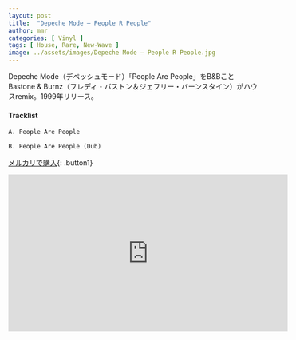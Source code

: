 ```yaml
---
layout: post
title:  "Depeche Mode – People R People"
author: mmr
categories: [ Vinyl ]
tags: [ House, Rare, New-Wave ]
image: ../assets/images/Depeche Mode – People R People.jpg
---
```


Depeche Mode（デペッシュモード）「People Are People」をB&BことBastone & Burnz（フレディ・バストン＆ジェフリー・バーンスタイン）がハウスremix。1999年リリース。

#### Tracklist
```md
A. People Are People

B. People Are People (Dub)
```

[メルカリで購入](https://jp.mercari.com/item/m76377444450?afid=6142608987){: .button1}


<iframe width="560" height="315" src="https://www.youtube.com/embed/MzGnX-MbYE4?si=K56oWU3oRvcFkDln" title="YouTube video player" frameborder="0" allow="accelerometer; autoplay; clipboard-write; encrypted-media; gyroscope; picture-in-picture; web-share" referrerpolicy="strict-origin-when-cross-origin" allowfullscreen></iframe>
